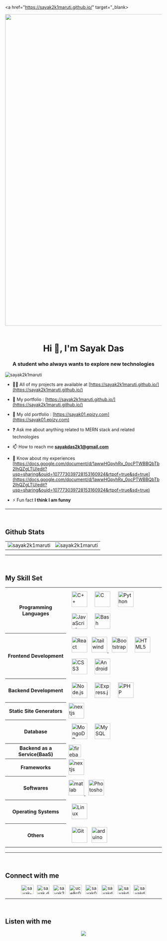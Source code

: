 <a href="https://sayak2k1maruti.github.io/" target="_blank>
    <div align="center">
        <img src="https://rishavanand.github.io/static/images/greetings.gif" align="center" style="height: 25vh" />
    </div>  
</a>


<h1 align="center">Hi 👋, I'm Sayak Das</h1>
<h3 align="center">A student who always wants to explore new technologies</h3>

<p align="left"> <img src="https://komarev.com/ghpvc/?username=sayak2k1maruti&label=Profile%20views&color=0e75b6&style=flat" alt="sayak2k1maruti" /> </p>

- 👨‍💻 All of my projects are available at [https://sayak2k1maruti.github.io/](https://sayak2k1maruti.github.io/)

- 🤖 My portfolio : [https://sayak2k1maruti.github.io/](https://sayak2k1maruti.github.io/)

- 👾 My old portfolio : [https://sayak01.epizy.com](https://sayak01.epizy.com)

- ❓ Ask me about anything related to MERN stack and related technologies

- 📫 How to reach me **sayakdas2k1@gmail.com**

- 📄 Know about my experiences [https://docs.google.com/document/d/1awwHGpyhRx_0ocPTWBBQbTb2IhQZgLTU/edit?usp=sharing&ouid=107773039728153160924&rtpof=true&sd=true](https://docs.google.com/document/d/1awwHGpyhRx_0ocPTWBBQbTb2IhQZgLTU/edit?usp=sharing&ouid=107773039728153160924&rtpof=true&sd=true)

- ⚡ Fun fact **I think I am funny**

<hr/>
<br/>

<h2 align='left'>Github Stats</h2>
<table>
    <tr>
        <td>
            <img align="center"  src="https://github-readme-stats.vercel.app/api?username=sayak2k1maruti&show_icons=true&locale=en" alt="sayak2k1maruti" />
        </td>
        <td>
            <img align="center" src="https://github-readme-streak-stats.herokuapp.com/?user=sayak2k1maruti&theme=default" alt="sayak2k1maruti" />
        </td>
    </tr>
</table>
<hr/>
<br/>



<h2 align="left"> My Skill Set</h2>  
<div align="center">
<table width="100%" >
    <tr>
        <th>Programming Languages</th>
        <td>
            <img style="margin: 10px" src="https://profilinator.rishav.dev/skills-assets/cplusplus-original.svg" alt="C++" height="50" />  
            <img style="margin: 10px" src="https://profilinator.rishav.dev/skills-assets/c-original.svg" alt="C" height="50" />  
            <img style="margin: 10px" src="https://profilinator.rishav.dev/skills-assets/python-original.svg" alt="Python" height="50" />  
            <img style="margin: 10px" src="https://profilinator.rishav.dev/skills-assets/javascript-original.svg" alt="JavaScript" height="50" />  
            <img style="margin: 10px" src="https://profilinator.rishav.dev/skills-assets/gnu_bash-icon.svg" alt="Bash" height="50" />  
</div>
        </td>
    </tr>
    <tr>
        <th>Frontend Development</th>
        <td>
            <img style="margin: 10px" src="https://profilinator.rishav.dev/skills-assets/react-original-wordmark.svg" alt="React" height="50" />  
            <a href="https://tailwindcss.com/" target="_blank" rel="noreferrer"> <img src="https://www.vectorlogo.zone/logos/tailwindcss/tailwindcss-icon.svg" alt="tailwind" height="50"/> </a>
            <img style="margin: 10px" src="https://profilinator.rishav.dev/skills-assets/bootstrap-plain.svg" alt="Bootstrap" height="50" />  
            <img style="margin: 10px" src="https://profilinator.rishav.dev/skills-assets/html5-original-wordmark.svg" alt="HTML5" height="50" />  
            <img style="margin: 10px" src="https://profilinator.rishav.dev/skills-assets/css3-original-wordmark.svg" alt="CSS3" height="50" />  
            <img style="margin: 10px" src="https://profilinator.rishav.dev/skills-assets/android-original-wordmark.svg" alt="Android" height="50" />  
        </td>
    </tr>
    <tr>
        <th>Backend Development</th>
        <td>
            <img style="margin: 10px" src="https://profilinator.rishav.dev/skills-assets/nodejs-original-wordmark.svg" alt="Node.js" height="50" />  
            <img style="margin: 10px" src="https://profilinator.rishav.dev/skills-assets/express-original-wordmark.svg" alt="Express.js" height="50" />  
            <img style="margin: 10px" src="https://profilinator.rishav.dev/skills-assets/php-original.svg" alt="PHP" height="50" />  
        </td>
    </tr>
    <tr>
        <th>Static Site Generators</th>
        <td>
                    <a href="https://nextjs.org/" target="_blank" rel="noreferrer"> <img src="https://cdn.worldvectorlogo.com/logos/nextjs-2.svg" alt="nextjs" width="50"/> </a> 
        </td>
    </tr>
    <tr>
        <th>Database</th>
        <td>
            <img style="margin: 10px" src="https://profilinator.rishav.dev/skills-assets/mongodb-original-wordmark.svg" alt="MongoDB" height="50" />  
            <img style="margin: 10px" src="https://profilinator.rishav.dev/skills-assets/mysql-original-wordmark.svg" alt="MySQL" height="50" />  
        </td>
    </tr>
    <tr>
        <th>Backend as a Service(BaaS)</th>
        <td>
             <a href="https://firebase.google.com/" target="_blank" rel="noreferrer"> <img src="https://www.vectorlogo.zone/logos/firebase/firebase-icon.svg" alt="firebase" width="40" height="40"/> </a>
        </td>
    </tr>
    </td>
    </tr>
    <tr>
        <th>Frameworks</th>
        <td>
                                <a href="https://nextjs.org/" target="_blank" rel="noreferrer"> <img src="https://cdn.worldvectorlogo.com/logos/nextjs-2.svg" alt="nextjs" width="50"/> </a>
        </td>
    </tr>
    <tr>
        <th>Softwares</th>
        <td>
            <a href="https://www.mathworks.com/" target="_blank" rel="noreferrer"> <img src="https://upload.wikimedia.org/wikipedia/commons/2/21/Matlab_Logo.png" alt="matlab" height="50"/> </a> 
            <img style="margin: 10px" src="https://profilinator.rishav.dev/skills-assets/photoshop-plain.svg" alt="Photoshop" height="50" /> 
        </td>
    </tr>
    <tr>
        <th>Operating Systems</th>
        <td>
            <img style="margin: 10px" src="https://profilinator.rishav.dev/skills-assets/linux-original.svg" alt="Linux" height="50" />  
        </td>
    </tr>
    <tr>
        <th>Others</th>
        <td>
            <img style="margin: 10px" src="https://profilinator.rishav.dev/skills-assets/git-scm-icon.svg" alt="Git" height="50" />  
            <a href="https://www.arduino.cc/" target="_blank" rel="noreferrer"> <img src="https://cdn.worldvectorlogo.com/logos/arduino-1.svg" alt="arduino" height="50"/> </a>
        </td>
    </tr>
</table>
</div>


<hr/>
<br/>

<h2 align="left">Connect with me</h2>
<p align="center">
<a href="https://linkedin.com/in/sayak-das-2479901a3" target="blank"><img align="center" src="https://raw.githubusercontent.com/rahuldkjain/github-profile-readme-generator/master/src/images/icons/Social/linked-in-alt.svg" alt="sayak-das-2479901a3" height="30" width="40" /></a>
&nbsp;
<a href="https://fb.com/sayak.das.3110567" target="blank"><img align="center" src="https://raw.githubusercontent.com/rahuldkjain/github-profile-readme-generator/master/src/images/icons/Social/facebook.svg" alt="sayak.das.3110567" height="30" width="40" /></a>
&nbsp;
<a href="https://instagram.com/sayak2k1" target="blank"><img align="center" src="https://raw.githubusercontent.com/rahuldkjain/github-profile-readme-generator/master/src/images/icons/Social/instagram.svg" alt="sayak2k1" height="30" width="40" /></a>
&nbsp;
<a href="https://www.youtube.com/c/uce8c0k_z-se4o-94spvbnmg" target="blank"><img align="center" src="https://raw.githubusercontent.com/rahuldkjain/github-profile-readme-generator/master/src/images/icons/Social/youtube.svg" alt="uce8c0k_z-se4o-94spvbnmg" height="30" width="40" /></a>
&nbsp;
<a href="https://www.codechef.com/users/sayak01" target="blank"><img align="center" src="https://cdn.jsdelivr.net/npm/simple-icons@3.1.0/icons/codechef.svg" alt="sayak01" height="30" width="40" /></a>
&nbsp;
<a href="https://www.hackerrank.com/sayakdas2k1" target="blank"><img align="center" src="https://raw.githubusercontent.com/rahuldkjain/github-profile-readme-generator/master/src/images/icons/Social/hackerrank.svg" alt="sayakdas2k1" height="30" width="40" /></a>
&nbsp;
<a href="https://www.leetcode.com/sayakdas2k1" target="blank"><img align="center" src="https://raw.githubusercontent.com/rahuldkjain/github-profile-readme-generator/master/src/images/icons/Social/leet-code.svg" alt="sayakdas2k1" height="30" width="40" /></a>
&nbsp;
<a href="https://auth.geeksforgeeks.org/user/sayakdas2k1/profile" target="blank"><img align="center" src="https://raw.githubusercontent.com/rahuldkjain/github-profile-readme-generator/master/src/images/icons/Social/geeks-for-geeks.svg" alt="sayakdas2k1/profile" height="30" width="40" /></a>
</p>
<hr/>
<br/>  


<h2>Listen with me</h2>

<div align="center"><img src="https://spotify-github-profile.vercel.app/api/view?uid=l05vsj3luu1vjoh7hm5j16fun&cover_image=true&theme=default" /></div>  

